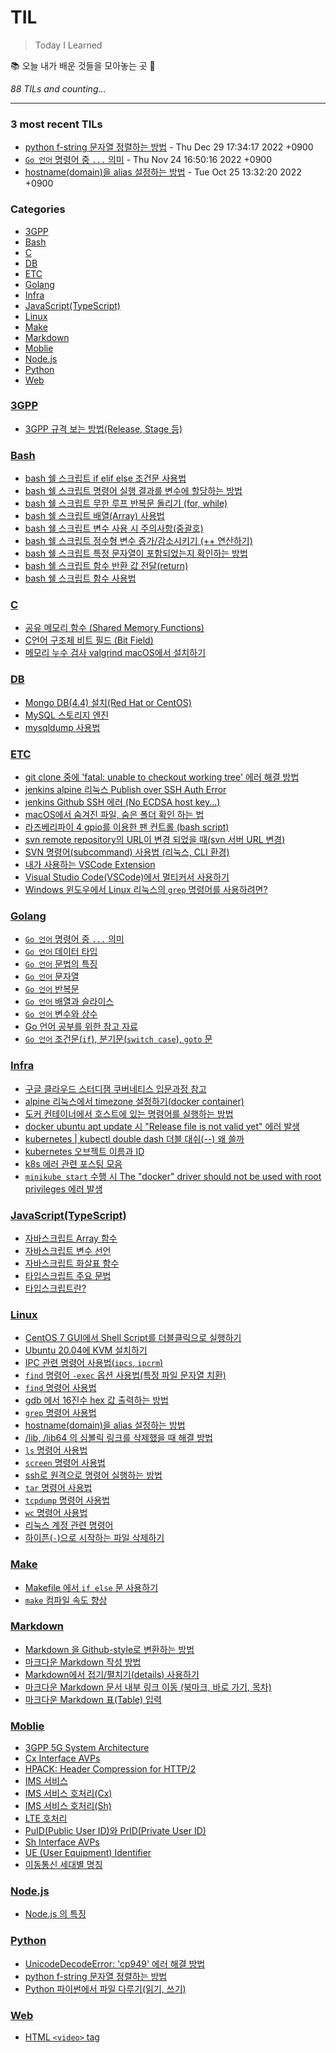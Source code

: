 # TIL
> Today I Learned

📚 오늘 내가 배운 것들을 모아놓는 곳 🙏


_88 TILs and counting..._

---

### 3 most recent TILs

- [python f-string 문자열 정렬하는 방법](Python/f-string_정렬.md) - Thu Dec 29 17:34:17 2022 +0900
- [`Go 언어` 명령어 중 `...` 의미](Golang/Go_..._의미.md) - Thu Nov 24 16:50:16 2022 +0900
- [hostname(domain)을 alias 설정하는 방법](Linux/hostname_alias_거는_법.md) - Tue Oct 25 13:32:20 2022 +0900

### Categories

- [3GPP](#3GPP)
- [Bash](#Bash)
- [C](#C)
- [DB](#DB)
- [ETC](#ETC)
- [Golang](#Golang)
- [Infra](#Infra)
- [JavaScript(TypeScript)](#JavaScript(TypeScript))
- [Linux](#Linux)
- [Make](#Make)
- [Markdown](#Markdown)
- [Moblie](#Moblie)
- [Node.js](#Node.js)
- [Python](#Python)
- [Web](#Web)

### [3GPP](#3GPP)
- [3GPP 규격 보는 방법(Release, Stage 등)](3GPP/3gpp_규격_보는_방법.md)

### [Bash](#Bash)
- [bash 쉘 스크립트 if elif else 조건문 사용법](Bash/bash_if_else_사용법.md)
- [bash 쉘 스크립트 명령어 실행 결과를 변수에 할당하는 방법](Bash/bash_명령어_실행결과_변수_할당.md)
- [bash 쉘 스크립트 무한 루프 반복문 돌리기 (for, while)](Bash/bash_무한루프.md)
- [bash 쉘 스크립트 배열(Array) 사용법](Bash/bash_배열_사용법.md)
- [bash 쉘 스크립트 변수 사용 시 주의사항(중괄호)](Bash/bash_변수_사용_시_주의사항(중괄호).md)
- [bash 쉘 스크립트 정수형 변수 증가/감소시키기 (++ 연산하기)](Bash/bash_정수형_변수_증감.md)
- [bash 쉘 스크립트 특정 문자열이 포함되었는지 확인하는 방법](Bash/bash_특정_문자열_포함_확인.md)
- [bash 쉘 스크립트 함수 반환 값 전달(return)](Bash/bash_함수_반환값(리턴).md)
- [bash 쉘 스크립트 함수 사용법](Bash/bash_함수_사용법.md)

### [C](#C)
- [공유 메모리 함수 (Shared Memory Functions)](C/shared_memory_functions.md)
- [C언어 구조체 비트 필드 (Bit Field)](C/struct_bit_field.md)
- [메모리 누수 검사 valgrind macOS에서 설치하기](C/메모리_누수_검사_valgrind_macOS_설치.md)

### [DB](#DB)
- [Mongo DB(4.4) 설치(Red Hat or CentOS)](DB/MongoDB_설치.md)
- [MySQL 스토리지 엔진](DB/MySQL_스토리지_엔진.md)
- [mysqldump 사용법](DB/mysqldump_사용법.md)

### [ETC](#ETC)
- [git clone 중에 'fatal: unable to checkout working tree' 에러 해결 방법](ETC/git_fatal_unable_to_checkout_working_tree_해결법.md)
- [jenkins alpine 리눅스 Publish over SSH Auth Error](ETC/jenkins_alpine_ssh_error.md)
- [jenkins Github SSH 에러 (No ECDSA host key...)](ETC/jenkins_ssh_error.md)
- [macOS에서 숨겨진 파일, 숨은 폴더 확인 하는 법](ETC/macOS_숨겨진파일_보기.md)
- [라즈베리파이 4 gpio를 이용한 팬 컨트롤 (bash script)](ETC/raspberry_pi_gpio_fan_control.md)
- [svn remote repository의 URL이 변경 되었을 때(svn 서버 URL 변경)](ETC/svn_remote의_주소_변경.md)
- [SVN 명령어(subcommand) 사용법 (리눅스, CLI 환경)](ETC/svn_subcommand_사용법.md)
- [내가 사용하는 VSCode Extension](ETC/vscode_extension.md)
- [Visual Studio Code(VSCode)에서 멀티커서 사용하기](ETC/vscode_멀티커서.md)
- [Windows 윈도우에서 Linux 리눅스의 `grep` 명령어를 사용하려면?](ETC/윈도우에서_grep_사용법(findstr).md)

### [Golang](#Golang)
- [`Go 언어` 명령어 중 `...` 의미](Golang/Go_..._의미.md)
- [`Go 언어` 데이터 타입](Golang/Go_데이터_타입.md)
- [`Go 언어` 문법의 특징](Golang/Go_문법_특징.md)
- [`Go 언어` 문자열](Golang/Go_문자열.md)
- [`Go 언어` 반복문](Golang/Go_반복문.md)
- [`Go 언어` 배열과 슬라이스](Golang/Go_배열과_슬라이스.md)
- [`Go 언어` 변수와 상수](Golang/Go_변수와_상수.md)
- [Go 언어 공부를 위한 참고 자료](Golang/Go_언어_공부.md)
- [`Go 언어` 조건문(`if`), 분기문(`switch case`), `goto` 문](Golang/Go_조건문_분기문_goto.md)

### [Infra](#Infra)
- [구글 클라우드 스터디잼 쿠버네티스 입문과정 참고](Infra/Google_Cloud_Study_Jam.md)
- [alpine 리눅스에서 timezone 설정하기(docker container)](Infra/alpine_timezone.md)
- [도커 컨테이너에서 호스트에 있는 명령어를 실행하는 방법](Infra/cmd_run_on_host_from_container.md)
- [docker ubuntu apt update 시 "Release file is not valid yet" 에러 발생](Infra/docker_ubuntu_apt_update_실패시.md)
- [kubernetes | kubectl double dash 더블 대쉬(--) 왜 쓸까](Infra/k8s_double_dash(--).md)
- [kubernetes 오브젝트 이름과 ID](Infra/k8s_object_name_id.md)
- [k8s 에러 관련 포스팅 모음](Infra/k8s_에러_관련.md)
- [`minikube start` 수행 시 The "docker" driver should not be used with root privileges 에러 발생](Infra/minikube_start_docker_should_not_be_used_with_root.md)

### [JavaScript(TypeScript)](#JavaScript(TypeScript))
- [자바스크립트 Array 함수](JavaScript(TypeScript)/JavaScript_Array.md)
- [자바스크립트 변수 선언](JavaScript(TypeScript)/JavaScript_변수_선언.md)
- [자바스크립트 화살표 함수](JavaScript(TypeScript)/JavaScript_화살표_함수.md)
- [타입스크립트 주요 문법](JavaScript(TypeScript)/TypeScript_주요_문법.md)
- [타입스크립트란?](JavaScript(TypeScript)/TypeScript란.md)

### [Linux](#Linux)
- [CentOS 7 GUI에서 Shell Script를  더블클릭으로 실행하기](Linux/CentOS_7_shell_script_gui_더블클릭_실행.md)
- [Ubuntu 20.04에 KVM 설치하기](Linux/How_To_Install_KVM_on_Ubuntu_20.04.md)
- [IPC 관련 명령어 사용법(`ipcs`, `ipcrm`)](Linux/IPC_관련_명령어_사용법_ipcs_ipcrm.md)
- [`find` 명령어 `-exec` 옵션 사용법(특정 파일 문자열 치환)](Linux/find_명령어_exec_옵션_사용법(특정_파일_문자열_치환).md)
- [`find` 명령어 사용법](Linux/find_명령어_사용법.md)
- [gdb 에서 16진수 hex 값 출력하는 방법](Linux/gdb에서_hex출력.md)
- [`grep` 명령어 사용법](Linux/grep_명령어_사용법.md)
- [hostname(domain)을 alias 설정하는 방법](Linux/hostname_alias_거는_법.md)
- [/lib, /lib64 의 심볼릭 링크를 삭제했을 때 해결 방법](Linux/lib_심볼릭_링크를_삭제했을_때.md)
- [`ls` 명령어 사용법](Linux/ls_명령어_사용법.md)
- [`screen` 명령어 사용법](Linux/screen_명령어_사용법.md)
- [ssh로 원격으로 명령어 실행하는 방법](Linux/ssh로_원격_명령_실행.md)
- [`tar` 명령어 사용법](Linux/tar_명령어_사용법.md)
- [`tcpdump` 명령어 사용법](Linux/tcpdump_명령어_사용법.md)
- [`wc` 명령어 사용법](Linux/wc_명령어_사용법.md)
- [리눅스 계정 관련 명령어](Linux/리눅스_계정_관련_명령어.md)
- [하이픈(`-`)으로 시작하는 파일 삭제하기](Linux/하이픈(-)_시작_파일명_삭제.md)

### [Make](#Make)
- [Makefile 에서 `if else` 문 사용하기](Make/Makefile_if_else.md)
- [`make` 컴파일 속도 향상](Make/make_컴파일_속도_향상.md)

### [Markdown](#Markdown)
- [Markdown 을 Github-style로 변환하는 방법](Markdown/How_To_Convert_Markdown_To_HTML_Github_Style.md)
- [마크다운 Markdown 작성 방법](Markdown/How_to_Write_with_Markdown.md)
- [Markdown에서 접기/펼치기(details) 사용하기](Markdown/Markdown에서_접기_펼치기(details)_사용하기.md)
- [마크다운 Markdown 문서 내부 링크 이동 (북마크, 바로 가기, 목차)](Markdown/문서_내부_링크_이동.md)
- [마크다운 Markdown 표(Table) 입력](Markdown/표_입력.md)

### [Moblie](#Moblie)
- [3GPP 5G System Architecture](Moblie/3GPP_5G_System_Architecture.md)
- [Cx Interface AVPs](Moblie/Cx_interface_AVPs.md)
- [HPACK: Header Compression for HTTP/2](Moblie/HPACK(HTTP2).md)
- [IMS 서비스](Moblie/IMS_서비스.md)
- [IMS 서비스 호처리(Cx)](Moblie/IMS_서비스_호처리_Cx.md)
- [IMS 서비스 호처리(Sh)](Moblie/IMS_서비스_호처리_Sh.md)
- [LTE 호처리](Moblie/LTE_호처리.md)
- [PuID(Public User ID)와 PrID(Private User ID)](Moblie/PrID와_PuID.md)
- [Sh Interface AVPs](Moblie/Sh_interface_AVPs.md)
- [UE (User Equipment) Identifier](Moblie/User_Equipment.md)
- [이동통신 세대별 명칭](Moblie/이동통신_세대별_명칭.md)

### [Node.js](#Node.js)
- [Node.js 의 특징](Node.js/Nodejs의_특징.md)

### [Python](#Python)
- [UnicodeDecodeError: 'cp949' 에러 해결 방법](Python/UnicodeDecodeError_cp949_해결방법.md)
- [python f-string 문자열 정렬하는 방법](Python/f-string_정렬.md)
- [Python 파이썬에서 파일 다루기(읽기, 쓰기)](Python/파이썬에서_파일_다루기.md)

### [Web](#Web)
- [HTML `<video>` tag](Web/html_video_tag.md)

[1]: https://simonwillison.net/2020/Apr/20/self-rewriting-readme/
[2]: https://github.com/jbranchaud/til
[3]: https://github.com/cflynn07/github-action-til-autoformat-readme


